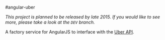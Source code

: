 #angular-uber

*This project is planned to be released by late 2015. If you would like to see more, please take a look at the `DEV` branch.*

A factory service for AngularJS to interface with the [Uber API](https://developer.uber.com/v1/endpoints/).
